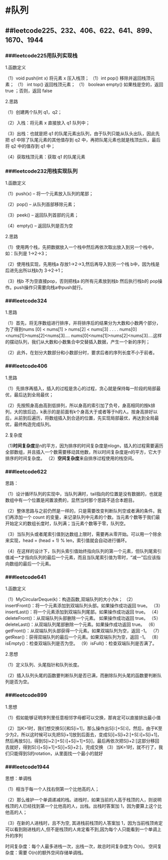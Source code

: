 # #队列

## ##leetcode225、232、406、622、641、899、1670、1944

### ###leetcode225用队列实现栈

1.函数定义

（1）void push(int x) 将元素 x 压入栈顶；
（1）int pop() 移除并返回栈顶元素；
（1） int top() 返回栈顶元素；
（1） boolean empty() 如果栈是空的，返回 true ；否则，返回 false 

2.思路

（1）创建两个队列 q1，q2；

（2）入栈：将元素 x 直接放入 q1 队列中；

（3）出栈：也就是把 q1 的队尾元素出队列，由于队列只能从队头出队，因此先把 q1 中除了队尾元素的其他值存到 q2 中，再把队尾元素也就是栈顶出队，最后将 q2 中的值存到 q1 中；

（4）获取栈顶元素：获取 q1 的队尾元素

### ###leetcode232用栈实现队列

1.函数定义

（1）push(x) – 将一个元素放入队列的尾部；

（2）pop() – 从队列首部移除元素；

（3）peek() – 返回队列首部的元素；

（4）empty() – 返回队列是否为空

2.思路

（1）使用两个栈，先把数据放入一个栈中然后再依次取出放入到另一个栈中，如：队列是 1->2->3；

（2）使用栈实现，先用栈a 存放1->2->3,然后再导入到另一个栈 b中，因为栈是后进先出所以栈b为 3->2->1；

（3）栈b 不为空直接pop，否则把栈a 的所有元素放到栈b 然后执行栈b的 pop操作。push操作只需要向栈a中push就行。

### ###leetcode324

1.思路

（1）首先，将无序数组进行排序，并将排序后的结果分为大数和小数两个部分，为了得到nums [0] &lt; nums[1] &gt; nums[2] &lt; nums[3] . . . . nums[0]&lt;nums[1]&gt;nums[2]&lt;nums[3].... nums[0]<nums[1]>nums[2]<nums[3]....这样的摆动队列，我们从大数和小数集合中交替插入数据，产生一个新的序列；

（2）此外，在划分大数部分和小数部分时，要求后者的序列长度不小于前者。

### ###leetcode406

1.思路

（1）先排序再插入，插入的过程是贪心的过程，贪心就是保持每一阶段的局部最优，最后达到全局最优；

（2）先按照身高由高到低排列，所以身高的索引加了负号，身高相同的按k排列，大的放后边，k表示的是前面有k个身高大于或者等于h的人。按身高排好以后，从前到后遍历，将数组插入到合适的位置，先实现局部最优，再达到全局最优，最终构造完成队列。

2.复杂度

（1)**时间复杂度**是n的平方，因为排序的时间复杂度是nlogn，插入的过程需要遍历全部数组，并且插入一个数需要移动其他数，所以时间复杂度是n的平方，它大于排序的时间复杂度。
 （2）**空间复杂度**来自排序过程使用的栈空间。

### ###leetcode622

思路：

（1）设计循环队列的实现中，当队列满时，tail指向的位置是没有数据的，也就是数组中有一个位置是闲置浪费的，显然当时那个思路不适合本题目。

（2）整体思路与之前仍然是一样的，只是需要改变判断队列空或者满的条件。我们再添加一个 count 的变量，来记录队列中元素的个数。当元素个数等于我们最开始定义的数组长度时，队列满；当元素个数等于零，队列空。

（3）当队列头或者尾索引值到达数组上限时，需要再从零开始。可以用一个除余来实现，head = (head + 1) % len，索引值就会自动进行循环。

（4）在这样的设计下，队列头索引值始终指向队列的第一个元素，但队列尾索引值减一*才指向队列的最后一个元素，而且当队尾索引值为零时，“减一”后应该指向数组的最后一个元素。

### ###leetcode641

1.函数定义

（1）MyCircularDeque(k)：构造函数,双端队列的大小为k；
（2）insertFront()：将一个元素添加到双端队列头部。如果操作成功返回 true。
（3）insertLast()：将一个元素添加到双端队列尾部。如果操作成功返回 true。
（4）deleteFront()：从双端队列头部删除一个元素。 如果操作成功返回 true。
（5）deleteLast()：从双端队列尾部删除一个元素。如果操作成功返回 true。
（6）getFront()：从双端队列头部获得一个元素。如果双端队列为空，返回 -1。
（7）getRear()：获得双端队列的最后一个元素。如果双端队列为空，返回 -1。
（8）isEmpty()：检查双端队列是否为空。
（9）isFull()：检查双端队列是否满了。

2.思想

（1）定义队列、头尾指针和队列长度。

（2）插入队列头尾的函数要判断队列是否已满，而删除队列头尾的函数要判断队列是否为空。

### ###leetcode899

1.思想

（1）假如能够证明序列里任意相邻字母都可以交换，那肯定可以直接排出最小值

（2）当K>1时，我们想交换S[i]和S[i+1]，那么操作出S[i:]+S[:i]，然后，由于K至少为2，所以这时候可以先把S[i+1]放到后面去，变成S[i]+S[i+2:]+S[:i]+S[i+1]，然后再放S[i]，得到S[i+2:]+S[:i]+S[i+1]+S[i]，最后再依次把S[i+2:]这部分移回去就好，得到S[:i]+S[i+1]+S[i]+S[i+2:]，完成交换
（3）当K=1时，就不行了，我们只能得到S的rotation，从里面找一个最小的就好

### ###leetcode1944

思想：单调栈

（1）相当于每一个人找右侧第一个比他高的人；

（2）那么维护一个单调递减的栈。进栈时，如果当前的人高于栈顶的人，则说明栈顶的人已经找到第一个比他高的人，出栈。出栈时答案加 1，因为要算上这个比他高的人；

（3）在新的人进栈时，且不为空, 其进栈前栈顶的人答案加 1，因为当前栈顶肯定可以看到刚进栈的人,但不是栈顶的人肯定看不到,因为每个人只能看到一个单调上升的序列

时间复杂度：每个人最多进栈一次，出栈一次，故总时间复杂度为 O(n)。
 空间复杂度：需要 O(n)的额外空间存储单调栈。